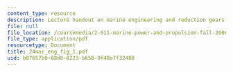 ```yaml
---
content_type: resource
description: Lecture handout on marine engineering and reduction gears.
file: null
file_location: /coursemedia/2-611-marine-power-and-propulsion-fall-2006/b07657b068d88223b6509f48e7f32480_24mar_eng_fig_1.pdf
file_type: application/pdf
resourcetype: Document
title: 24mar_eng_fig_1.pdf
uid: b07657b0-68d8-8223-b650-9f48e7f32480
---
```

